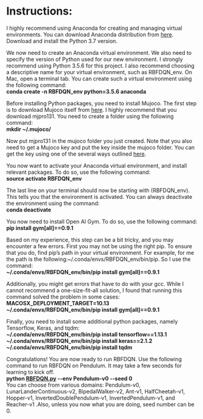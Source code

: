 <h1 class="code-line" data-line-start=0 data-line-end=1 ><a id="Instructions_0"></a>Instructions:</h1>
<p class="has-line-data" data-line-start="2" data-line-end="3">I highly recommend using Anaconda for creating and managing virtual environments. You can download Anaconda distribution from <a href="https://www.anaconda.com/distribution/#download-section">here</a>. Download and install the Python 3.7 version.</p>
<p class="has-line-data" data-line-start="4" data-line-end="6">We now need to create an Anaconda virtual environment. We also need to specify the version of Python used for our new environment. I strongly recommend using Python 3.5.6 for this project. I also recommend choosing a descriptive name for your virtual environment, such as RBFDQN_env. On Mac, open a terminal tab. You can create such a virtual environment using the following command:<br>
<strong> conda create -n RBFDQN_env python=3.5.6 anaconda</p> </strong>
<p class="has-line-data" data-line-start="7" data-line-end="9">Before installing Python packages, you need to install Mujoco. The first step is to download Mujoco itself from <a href="https://www.roboti.us/index.html">here</a>. I highly recommend that you download mjpro131. You need to create a folder using the following command:<br>
<strong> mkdir ~/.mujoco/</p></strong>
<p class="has-line-data" data-line-start="10" data-line-end="11">Now put mjpro131 in the mujoco folder you just created. Note that you also need to get a Mujoco key and put the key inside the mujoco folder. You can get the key using one of the several ways outlined <a href="https://www.roboti.us/license.html">here</a>.</p>
<p class="has-line-data" data-line-start="12" data-line-end="14">You now want to activate your Anaconda virtual environment, and install relevant packages. To do so, use the following command:<br>
<strong> source activate RBFDQN_env  </strong> </p>
<p class="has-line-data" data-line-start="15" data-line-end="17">The last line on your terminal should now be starting with (RBFDQN_env). This tells you that the environment is activated. You can always deactivate the environment using the command:<br>
<strong>conda deactivate</strong></p>
<p class="has-line-data" data-line-start="18" data-line-end="20">You now need to install Open AI Gym. To do so, use the following command:<br>
<strong>pip install gym[all]==0.9.1</strong></p>
<p class="has-line-data" data-line-start="21" data-line-end="23">Based on my experience, this step can be a bit tricky, and you may encounter a few errors. First you may not be using the right pip. To ensure that you do, find pip’s path in your virtual environment. For example, for me the path is the following:~/.conda/envs/RBFDQN_env/bin/pip. So I use the command:<br>
<strong>~/.conda/envs/RBFDQN_env/bin/pip install gym[all]==0.9.1</strong></p>
<p class="has-line-data" data-line-start="24" data-line-end="26">Additionally, you might get errors that have to do with your gcc. While I cannot recommend a one-size-fit-all solution, I found that running this command solved the problem in some cases:<br>
<strong>MACOSX_DEPLOYMENT_TARGET=10.13  ~/.conda/envs/RBFDQN_env/bin/pip install gym[all]==0.9.1</strong></p>
<p class="has-line-data" data-line-start="27" data-line-end="31">Finally, you need to install some additional python packages, namely Tensorflow, Keras, and tqdm:<br>
<strong>~/.conda/envs/RBFDQN_env/bin/pip install tensorflow==1.13.1</strong><br>
<strong>~/.conda/envs/RBFDQN_env/bin/pip install keras==2.1.2</strong><br>
<strong>~/.conda/envs/RBFDQN_env/bin/pip install tqdm</strong></p>
<p class="has-line-data" data-line-start="32" data-line-end="35">Congratulations! You are now ready to run RBFDQN. Use the following command to run RBFDQN on Pendulum. It may take a few seconds for learning to kick off.<br>
<strong>python <a href="http://RBFDQN.py">RBFDQN.py</a> --env Pendulum-v0 --seed 0</strong><br>
You can choose from various domains: Pendulum-v0, LunarLanderContinuous-v2, BipedalWalker-v2, Ant-v1, HalfCheetah-v1, Hopper-v1, InvertedDoublePendulum-v1, InvertedPendulum-v1, and Reacher-v1 .Also, unless you now what you are doing, seed number can be 0.</p>